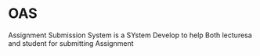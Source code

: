 # OAS
Assignment Submission System
is a SYstem Develop to help Both lecturesa and student for submitting Assignment 
